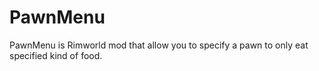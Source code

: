 # PawnMenu
PawnMenu is Rimworld mod that allow you to specify a pawn to only eat specified kind of food.
